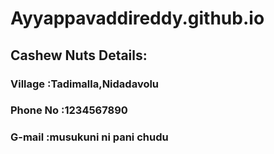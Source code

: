 # Ayyappavaddireddy.github.io

## Cashew Nuts Details:

### **Village** :Tadimalla,Nidadavolu
### **Phone No** :1234567890
### **G-mail** :musukuni ni pani chudu
